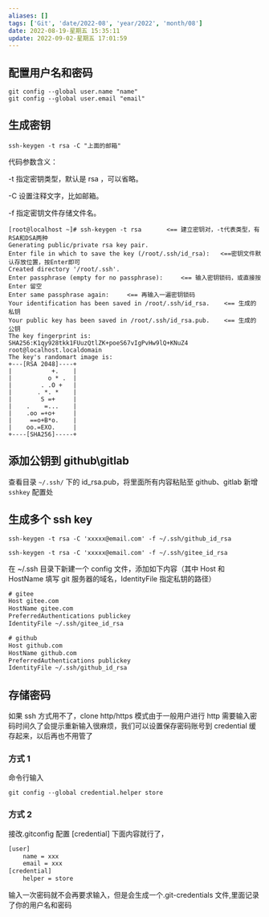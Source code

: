 ```yaml
---
aliases: []
tags: ['Git', 'date/2022-08', 'year/2022', 'month/08']
date: 2022-08-19-星期五 15:35:11
update: 2022-09-02-星期五 17:01:59
---
```


## 配置用户名和密码

```shell
git config --global user.name "name"
git config --global user.email "email"
```

## 生成密钥

```shell
ssh-keygen -t rsa -C "上面的邮箱"
```

代码参数含义：

-t 指定密钥类型，默认是 rsa ，可以省略。

-C 设置注释文字，比如邮箱。

-f 指定密钥文件存储文件名。

```vbnet
[root@localhost ~]# ssh-keygen -t rsa       <== 建立密钥对，-t代表类型，有RSA和DSA两种
Generating public/private rsa key pair.
Enter file in which to save the key (/root/.ssh/id_rsa):   <==密钥文件默认存放位置，按Enter即可
Created directory '/root/.ssh'.
Enter passphrase (empty for no passphrase):     <== 输入密钥锁码，或直接按 Enter 留空
Enter same passphrase again:     <== 再输入一遍密钥锁码
Your identification has been saved in /root/.ssh/id_rsa.    <== 生成的私钥
Your public key has been saved in /root/.ssh/id_rsa.pub.    <== 生成的公钥
The key fingerprint is:
SHA256:K1qy928tkk1FUuzQtlZK+poeS67vIgPvHw9lQ+KNuZ4 root@localhost.localdomain
The key's randomart image is:
+---[RSA 2048]----+
|           +.    |
|          o * .  |
|        . .O +   |
|       . *. *    |
|        S =+     |
|    .    =...    |
|    .oo =+o+     |
|     ==o+B*o.    |
|    oo.=EXO.     |
+----[SHA256]-----+
```

## 添加公钥到 github\\gitlab

查看目录 `~/.ssh/` 下的 id_rsa.pub，将里面所有内容粘贴至 github、gitlab 新增 `sshkey` 配置处

## 生成多个 ssh key

```shell
ssh-keygen -t rsa -C 'xxxxx@email.com' -f ~/.ssh/github_id_rsa
```

```shell
ssh-keygen -t rsa -C 'xxxxx@email.com' -f ~/.ssh/gitee_id_rsa
```

在 ~/.ssh 目录下新建一个 config 文件，添加如下内容（其中 Host 和 HostName 填写 git 服务器的域名，IdentityFile 指定私钥的路径）

```txt
# gitee
Host gitee.com
HostName gitee.com
PreferredAuthentications publickey
IdentityFile ~/.ssh/gitee_id_rsa

# github
Host github.com
HostName github.com
PreferredAuthentications publickey
IdentityFile ~/.ssh/github_id_rsa
```

## 存储密码

如果 ssh 方式用不了，clone http/https 模式由于一般用户进行 http 需要输入密码时间久了会提示重新输入很麻烦，我们可以设置保存密码账号到 credential 缓存起来，以后再也不用管了

### 方式 1

命令行输入

```shell
git config --global credential.helper store
```

### 方式 2

接改.gitconfig 配置 [credential] 下面内容就行了，

```txt
[user]
    name = xxx
    email = xxx
[credential]
    helper = store
```

输入一次密码就不会再要求输入，但是会生成一个.git-credentials 文件,里面记录了你的用户名和密码
